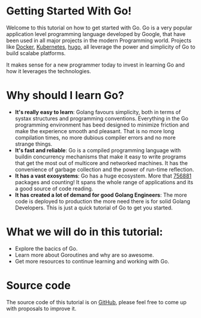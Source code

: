 # Getting Started With Go!
Welcome to this tutorial on how to get started with Go. Go is a very popular application level programming language developed by Google, that have been used in all major projects in the modern Programming world. Projects like [Docker](https://www.docker.com/), [Kubernetes](https://kubernetes.io/), [hugo](http://gohugo.io/), all leverage the power and simplicity of Go to build scalabe platforms. 

It makes sense for a new programmer today to invest in learning Go and how it leverages the technologies.

Why should I learn Go?
===
* **It's really easy to learn**: Golang favours simplicity, both in terms of systax structures and programming conventions. Everything in the Go programming environment has beed designed to minimize friction and make the experience smooth and pleasant. That is no more long compilation times, no more dubious compiler errors and no more strange things.
* **It's fast and reliable**: Go is a compiled programming language with buildin concurrency mechanisms that make it easy to  write programs that get the most out of multicore and networked machines. It has the convenience of garbage collection and the power of run-time reflection.
* **It has a vast exosystems**: Go has a huge ecosystem. More that [756881](http://go-search.org/) packages and counting! It spans the whole range of applications and its a good source of code reading.
* **It has created a lot of demand for good Golang Engineers**: The more code is deployed to production the more need there is for solid Golang Developers. This is just a quick tutorial of Go to get you started.

What we will do in this tutorial:
===
* Explore the bacics of Go.
* Learn more about Goroutines and why are so awesome.
* Get more resources to continue learning and working with Go.

Source code
===
The source code of this tutorial is on [GitHub](theodesp/playground-2zqMV9Np), please feel free to come up with proposals to improve it.

